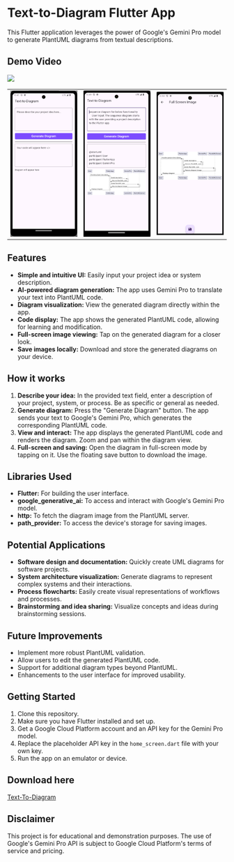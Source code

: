 # Text-to-Diagram Flutter App

This Flutter application leverages the power of Google's Gemini Pro model to generate PlantUML diagrams from textual descriptions.  

## Demo Video

![](ReadmeMedia/output.gif)

| | | |
|-|-|-|
|![](ReadmeMedia/SS1.png)|![](ReadmeMedia/SS2.png)|![](ReadmeMedia/SS3.png)

## Features

- **Simple and intuitive UI:** Easily input your project idea or system description.
- **AI-powered diagram generation:** The app uses Gemini Pro to translate your text into PlantUML code.
- **Diagram visualization:** View the generated diagram directly within the app.
- **Code display:** The app shows the generated PlantUML code, allowing for learning and modification.
- **Full-screen image viewing:** Tap on the generated diagram for a closer look.
- **Save images locally:** Download and store the generated diagrams on your device.

## How it works

1. **Describe your idea:** In the provided text field, enter a description of your project, system, or process. Be as specific or general as needed.
2. **Generate diagram:** Press the "Generate Diagram" button. The app sends your text to Google's Gemini Pro, which generates the corresponding PlantUML code.
3. **View and interact:** The app displays the generated PlantUML code and renders the diagram. Zoom and pan within the diagram view.
4. **Full-screen and saving:** Open the diagram in full-screen mode by tapping on it. Use the floating save button to download the image.

## Libraries Used

- **Flutter:** For building the user interface.
- **google_generative_ai:** To access and interact with Google's Gemini Pro model.
- **http:** To fetch the diagram image from the PlantUML server.
- **path_provider:** To access the device's storage for saving images.

## Potential Applications

- **Software design and documentation:** Quickly create UML diagrams for software projects.
- **System architecture visualization:** Generate diagrams to represent complex systems and their interactions.
- **Process flowcharts:** Easily create visual representations of workflows and processes.
- **Brainstorming and idea sharing:** Visualize concepts and ideas during brainstorming sessions.

## Future Improvements

- Implement more robust PlantUML validation.
- Allow users to edit the generated PlantUML code.
- Support for additional diagram types beyond PlantUML. 
- Enhancements to the user interface for improved usability.

## Getting Started

1. Clone this repository.
2. Make sure you have Flutter installed and set up.
3. Get a Google Cloud Platform account and an API key for the Gemini Pro model.
4. Replace the placeholder API key in the `home_screen.dart` file with your own key.
5. Run the app on an emulator or device.

## Download here 
[Text-To-Diagram](https://drive.google.com/file/d/1B6mgzHTbsW0tfIA8TSdPU2Cr30slfGhS/view?usp=sharing)

## Disclaimer

This project is for educational and demonstration purposes. The use of Google's Gemini Pro API is subject to Google Cloud Platform's terms of service and pricing. 
